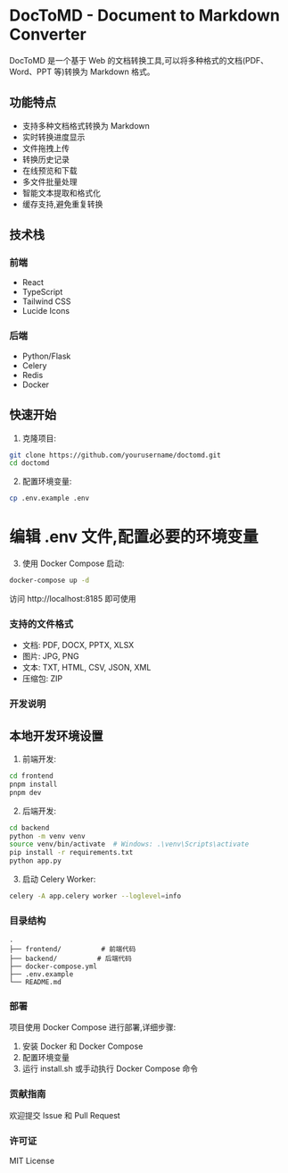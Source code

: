 # DocToMD - Document to Markdown Converter

DocToMD 是一个基于 Web 的文档转换工具,可以将多种格式的文档(PDF、Word、PPT 等)转换为 Markdown 格式。

## 功能特点

- 支持多种文档格式转换为 Markdown
- 实时转换进度显示
- 文件拖拽上传
- 转换历史记录
- 在线预览和下载
- 多文件批量处理
- 智能文本提取和格式化
- 缓存支持,避免重复转换

## 技术栈

### 前端

- React
- TypeScript
- Tailwind CSS
- Lucide Icons

### 后端

- Python/Flask
- Celery
- Redis
- Docker

## 快速开始

1. 克隆项目:

```bash
git clone https://github.com/yourusername/doctomd.git
cd doctomd
```

2. 配置环境变量:

```bash
cp .env.example .env
```

# 编辑 .env 文件,配置必要的环境变量

3. 使用 Docker Compose 启动:

```bash
docker-compose up -d
```

访问 http://localhost:8185 即可使用

### 支持的文件格式

- 文档: PDF, DOCX, PPTX, XLSX
- 图片: JPG, PNG
- 文本: TXT, HTML, CSV, JSON, XML
- 压缩包: ZIP

### 开发说明

## 本地开发环境设置

1. 前端开发:

```bash
cd frontend
pnpm install
pnpm dev
```

2. 后端开发:

```bash
cd backend
python -m venv venv
source venv/bin/activate  # Windows: .\venv\Scripts\activate
pip install -r requirements.txt
python app.py
```

3. 启动 Celery Worker:

```bash
celery -A app.celery worker --loglevel=info
```

### 目录结构

```
.
├── frontend/          # 前端代码
├── backend/          # 后端代码
├── docker-compose.yml
├── .env.example
└── README.md
```

### 部署

项目使用 Docker Compose 进行部署,详细步骤:

1. 安装 Docker 和 Docker Compose
2. 配置环境变量
3. 运行 install.sh 或手动执行 Docker Compose 命令

### 贡献指南

欢迎提交 Issue 和 Pull Request

### 许可证

MIT License
